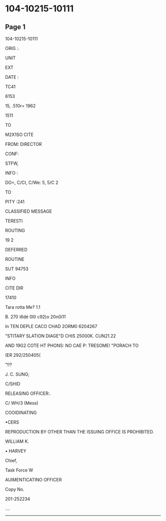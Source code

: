 # 104-10215-10111

## Page 1

104-10215-10111

ORIG :.

UNIT

EXT

DATE :

TC41

6153

15, .510r= 1962

1511

TO

M2X1SO CITE

FROM: DIRECTOR

CONF:

STFW,

INFO :

DO=, C/CI, C/We: 5, 5/C 2

TO

PITY :241

CLASSIFIED MESSAGE

TERESTI

ROUTING

19 2

DEFERRED

ROUTINE

SUT 94753

INFO

CITE DIR

17410

Tara rotta Me? 1.1

B. 270 i6dé 0l0 c92)o 20n0i11

In TEN DEPLE CACO CHAD 2ORM0 6204267

"STITARY SLATION DIAGE"D CHIS 25000K. CUN21.22

AND 19G2 COTE HT PHONS: NO CAE P: TRESOME! "PORACH TO

(ER 292/250405(

"!!?

J. C. SUNG;

C/SHID

RELEASING OFFICER:.

C/ WH/3 (Mess)

COOIDINATING

•CERS

REPRODUCTION BY OTHER THAN THE ISSUING OFFICE IS PROHIBITED.

WILLIAM K.

• HARVEY

Chief,

Task Force W

AUIMENTICATINO OFFICER

Copy No.

201-252234

....

---

